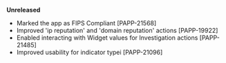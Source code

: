 **Unreleased**
* Marked the app as FIPS Compliant [PAPP-21568]
* Improved 'ip reputation' and 'domain reputation' actions [PAPP-19922]
* Enabled interacting with Widget values for Investigation actions [PAPP-21485]
* Improved usability for indicator typei [PAPP-21096]
